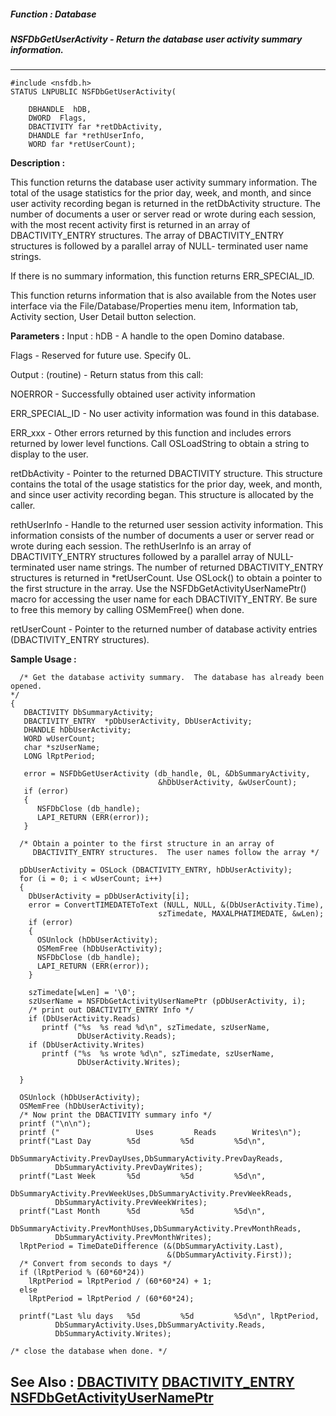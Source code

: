 ##### Function : Database
##### NSFDbGetUserActivity - Return the database user activity summary information.
---
```
#include <nsfdb.h>
STATUS LNPUBLIC NSFDbGetUserActivity(

	DBHANDLE  hDB,
	DWORD  Flags,
	DBACTIVITY far *retDbActivity,
	DHANDLE far *rethUserInfo,
	WORD far *retUserCount);
```
**Description :**

This function returns the database user activity summary information.  The 
total of the usage statistics for the prior day, week, and month, and since 
user activity recording began is returned in the retDbActivity structure.  The 
number of documents a user or server read or wrote during each session, with 
the most recent activity first is returned in an array of DBACTIVITY_ENTRY 
structures.  The array of  DBACTIVITY_ENTRY structures is followed by a 
parallel array of NULL- terminated user name strings.

If there is no summary information, this function returns ERR_SPECIAL_ID.

This function returns information that is also available from the Notes user 
interface via the File/Database/Properties menu item, Information tab, Activity 
section, User Detail button selection.  

**Parameters :**
Input :
hDB  -  A handle to the open Domino database.

Flags  -  Reserved for future use.  Specify 0L.

Output :
(routine)  -  Return status from this call: 

NOERROR - Successfully obtained user activity information

ERR_SPECIAL_ID - No user activity information was found in this database.

ERR_xxx - Other errors returned by this function and includes errors returned by lower level functions. Call OSLoadString to obtain a string to display to the user.


retDbActivity  -  Pointer to the returned DBACTIVITY structure.  This structure contains the total of the usage statistics for the prior day, week, and month, and since user activity recording began.  This structure is allocated by the caller.

rethUserInfo  -  Handle to the returned user session activity information.  This information consists of the number of documents a user or server read or wrote during each session.  The rethUserInfo is an array of DBACTIVITY_ENTRY structures followed by a parallel array of NULL-terminated user name strings.  The number of returned DBACTIVITY_ENTRY structures is returned in *retUserCount.  Use OSLock() to obtain a pointer to the first structure in the array.  Use the NSFDbGetActivityUserNamePtr() macro for accessing the user name for each DBACTIVITY_ENTRY.  Be sure to free this memory by calling OSMemFree() when done.

retUserCount  -  Pointer to the returned number of database activity entries (DBACTIVITY_ENTRY structures).


**Sample Usage :**
```
  /* Get the database activity summary.  The database has already been opened. 
*/
{
   DBACTIVITY DbSummaryActivity;
   DBACTIVITY_ENTRY  *pDbUserActivity, DbUserActivity;
   DHANDLE hDbUserActivity;
   WORD wUserCount;
   char *szUserName;
   LONG lRptPeriod;

   error = NSFDbGetUserActivity (db_handle, 0L, &DbSummaryActivity,
                                 &hDbUserActivity, &wUserCount);
   if (error)
   {
      NSFDbClose (db_handle);
      LAPI_RETURN (ERR(error));
   }

  /* Obtain a pointer to the first structure in an array of
     DBACTIVITY_ENTRY structures.  The user names follow the array */

  pDbUserActivity = OSLock (DBACTIVITY_ENTRY, hDbUserActivity);
  for (i = 0; i < wUserCount; i++)
  {
    DbUserActivity = pDbUserActivity[i];
    error = ConvertTIMEDATEToText (NULL, NULL, &(DbUserActivity.Time),
                                 szTimedate, MAXALPHATIMEDATE, &wLen);
    if (error)
    {
      OSUnlock (hDbUserActivity);
      OSMemFree (hDbUserActivity);
      NSFDbClose (db_handle);
      LAPI_RETURN (ERR(error));
    }

    szTimedate[wLen] = '\0';
    szUserName = NSFDbGetActivityUserNamePtr (pDbUserActivity, i);
    /* print out DBACTIVITY_ENTRY Info */
    if (DbUserActivity.Reads)
       printf ("%s  %s read %d\n", szTimedate, szUserName,
               DbUserActivity.Reads);
    if (DbUserActivity.Writes)
       printf ("%s  %s wrote %d\n", szTimedate, szUserName,
               DbUserActivity.Writes);

  }

  OSUnlock (hDbUserActivity);
  OSMemFree (hDbUserActivity);
  /* Now print the DBACTIVITY summary info */
  printf ("\n\n");
  printf ("                 Uses         Reads        Writes\n");
  printf("Last Day        %5d         %5d         %5d\n",
          DbSummaryActivity.PrevDayUses,DbSummaryActivity.PrevDayReads,
          DbSummaryActivity.PrevDayWrites);
  printf("Last Week       %5d         %5d         %5d\n",
          DbSummaryActivity.PrevWeekUses,DbSummaryActivity.PrevWeekReads,
          DbSummaryActivity.PrevWeekWrites);
  printf("Last Month      %5d         %5d         %5d\n",
          DbSummaryActivity.PrevMonthUses,DbSummaryActivity.PrevMonthReads,
          DbSummaryActivity.PrevMonthWrites);
  lRptPeriod = TimeDateDifference (&(DbSummaryActivity.Last),
                                   &(DbSummaryActivity.First));
  /* Convert from seconds to days */
  if (lRptPeriod % (60*60*24))
    lRptPeriod = lRptPeriod / (60*60*24) + 1;
  else
    lRptPeriod = lRptPeriod / (60*60*24);

  printf("Last %lu days   %5d         %5d         %5d\n", lRptPeriod,
          DbSummaryActivity.Uses,DbSummaryActivity.Reads,
          DbSummaryActivity.Writes);

/* close the database when done. */
```
**See Also :**
[DBACTIVITY](/domino-c-api-docs/reference/Data/DBACTIVITY)
[DBACTIVITY_ENTRY](/domino-c-api-docs/reference/Data/DBACTIVITY_ENTRY)
[NSFDbGetActivityUserNamePtr](/domino-c-api-docs/reference/Func/NSFDbGetActivityUserNamePtr)
---
